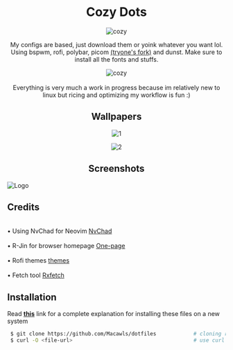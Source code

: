 <h1 align="center">Cozy Dots</h1>

<p align="center">
  <img src="https://i.imgur.com/EYZH7tB.png?raw=true" alt="cozy"/>
</p>
<p align="center">
My configs are based, just download them or yoink whatever you want lol. 
<br /> Using bspwm, rofi, polybar, picom 
<a href="https://github.com/tryone144/picom/tree/feature/dual_kawase">(tryone's fork)</a>
 and dunst. Make sure to install all the fonts and stuffs. 
<p align="center">
  <img src="https://i.imgur.com/Ipj6MYa.gif?raw=true" alt="cozy"/>
  <br>
<br> Everything is very much a work in progress because im relatively new to linux but ricing and optimizing my workflow is fun :) <br />
</p>

</p>

<h2 align="center">Wallpapers</h2>
<p align="center">
  <img src="https://i.imgur.com/FKgDglR.png" alt="1"/>
</p>
</p>
<p align="center">
  <img src="https://i.imgur.com/IWeY6T4.png" alt="2"/> 
</p>

<h2 align="center">Screenshots</h2>

![Logo](https://i.imgur.com/YyVY6mM.png)

<h2 align="left">Credits</h2>
<br> • Using NvChad for Neovim <a href="https://github.com/NvChad/NvChad">NvChad</a> <br />
<br> • R-Jin for browser homepage <a href="https://github.com/R-Jin/One-page">One-page</a> <br />
<br> • Rofi themes <a href="https://github.com/Bleyom/rofi">themes</a> <br />
<br> • Fetch tool <a href="https://github.com/Mangeshrex/rxfetch">Rxfetch</a> <br />

## Installation
Read **[this](https://www.atlassian.com/git/tutorials/dotfiles)** link for a complete explanation for installing these files on a new system
```bash
 $ git clone https://github.com/Macawls/dotfiles            # cloning repo
 $ curl -O <file-url>                                       # use curl or wget for specific files
```
